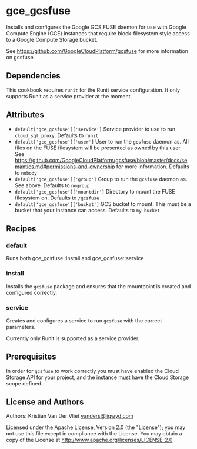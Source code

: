 # gce\_gcsfuse

Installs and configures the Google GCS FUSE daemon for use with Google Compute Engine (GCE) instances that require block-filesystem style access to a Google Compute Storage bucket.

See https://github.com/GoogleCloudPlatform/gcsfuse for more information on gcsfuse.

## Dependencies

This cookbook requires `runit` for the Runit service configuration. It only supports Runit as a service provider at the moment.

## Attributes

* `default['gce_gcsfuse']['service']` Service provider to use to run `cloud_sql_proxy`. Defaults to `runit`
* `default['gce_gcsfuse']['user']`  User to run the `gcsfuse` daemon as. All files on the FUSE filesystem will be presented as owned by this user. See https://github.com/GoogleCloudPlatform/gcsfuse/blob/master/docs/semantics.md#permissions-and-ownership for more information. Defaults to `nobody`
* `default['gce_gcsfuse']['group']` Group to run the `gcsfuse` daemon as. See above. Defaults to `nogroup`
* `default['gce_gcsfuse']['mountdir']` Directory to mount the FUSE filesystem on. Defaults to `/gcsfuse`
* `default['gce_gcsfuse']['bucket']` GCS bucket to mount. This must be a bucket that your instance can access. Defaults to `my-bucket`

## Recipes

### default

Runs both gce\_gcsfuse::install and gce\_gcsfuse::service

### install

Installs the `gcsfuse` package and ensures that the mountpoint is created and configured correctly.

### service

Creates and configures a service to run `gcsfuse` with the correct parameters.

Currently only Runit is supported as a service provider.

## Prerequisites

In order for `gcsfuse` to work correctly you must have enabled the Cloud Storage API for your project, and the instance must have the Cloud Storage scope defined.

## License and Authors

Authors: Kristian Van Der Vliet vanders@liqwyd.com

Licensed under the Apache License, Version 2.0 (the "License"); you may not use this file except in compliance with the License. You may obtain a copy of the License at http://www.apache.org/licenses/LICENSE-2.0
